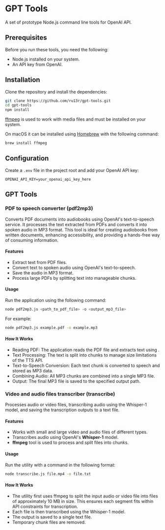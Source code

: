 # GPT Tools

A set of prototype Node.js command line tools for OpenAI API.

## Prerequisites

Before you run these tools, you need the following:
- Node.js installed on your system.
- An API key from OpenAI.

## Installation

Clone the repository and install the dependencies:

```bash
git clone https://github.com/ru13r/gpt-tools.git
cd gpt-tools
npm install
```

[ffmpeg](https://ffmpeg.org/) is used to work with media files and 
must be installed on your system. 

On macOS it can be installed using [Homebrew](https://docs.brew.sh/Installation) with
the following command:

```bash
brew install ffmpeg
```

## Configuration
Create a `.env` file in the project root and add your OpenAI API key:

```plaintext
OPENAI_API_KEY=your_openai_api_key_here
```
## GPT Tools 

### PDF to speech converter (pdf2mp3)

Converts PDF documents into audiobooks using OpenAI's text-to-speech service. It processes the text extracted from PDFs and converts it into spoken audio in MP3 format. This tool is ideal for creating audiobooks from written documents, enhancing accessibility, and providing a hands-free way of consuming information.

#### Features

- Extract text from PDF files.
- Convert text to spoken audio using OpenAI's text-to-speech.
- Save the audio in MP3 format.
- Process large PDFs by splitting text into manageable chunks.

#### Usage
Run the application using the following command:

```bash
node pdf2mp3.js <path_to_pdf_file> -o <output_mp3_file>
```

For example:

```bash
node pdf2mp3.js example.pdf -o example.mp3
```

#### How It Works
* Reading PDF: The application reads the PDF file and extracts text using .
* Text Processing: The text is split into chunks to manage size limitations of the TTS API.
* Text-to-Speech Conversion: Each text chunk is converted to speech and stored as MP3 data.
* Combining Audio: All MP3 chunks are combined into a single MP3 file.
* Output: The final MP3 file is saved to the specified output path.

### Video and audio files transcriber (transcribe)
Processes audio or video files, transcribing audio 
using the Whisper-1 model, and saving the transcription outputs 
to a text file.

#### Features
- Works with small and large video and audio files of different types.
- Transcribes audio using OpenAI's **Whisper-1** model.
- **ffmpeg** tool is used to process and split files into chunks.


#### Usage

Run the utility with a command in the following format:

```bash
node transcribe.js file.mp4 -o file.txt
```

#### How It Works
* The utility first uses ffmpeg to split the input 
audio or video file into files of approximately 10 MB in size. 
This ensures each segment fits 
within API constraints for transcription. 
* Each file is then transcribed using the Whisper-1 model.
* The output is saved to a single text file.
* Temporary chunk files are removed.

